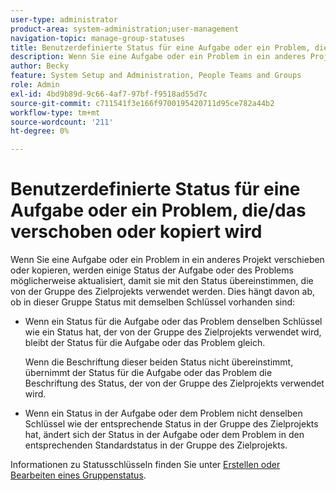 ```yaml
---
user-type: administrator
product-area: system-administration;user-management
navigation-topic: manage-group-statuses
title: Benutzerdefinierte Status für eine Aufgabe oder ein Problem, die bzw. das verschoben oder kopiert wird
description: Wenn Sie eine Aufgabe oder ein Problem in ein anderes Projekt verschieben oder kopieren, werden einige Status der Aufgabe oder des Problems möglicherweise aktualisiert, damit sie mit den Status übereinstimmen, die von der Gruppe des Zielprojekts verwendet werden.
author: Becky
feature: System Setup and Administration, People Teams and Groups
role: Admin
exl-id: 4bd9b89d-9c66-4af7-97bf-f9518ad55d7c
source-git-commit: c711541f3e166f9700195420711d95ce782a44b2
workflow-type: tm+mt
source-wordcount: '211'
ht-degree: 0%

---
```


# Benutzerdefinierte Status für eine Aufgabe oder ein Problem, die/das verschoben oder kopiert wird

Wenn Sie eine Aufgabe oder ein Problem in ein anderes Projekt verschieben oder kopieren, werden einige Status der Aufgabe oder des Problems möglicherweise aktualisiert, damit sie mit den Status übereinstimmen, die von der Gruppe des Zielprojekts verwendet werden. Dies hängt davon ab, ob in dieser Gruppe Status mit demselben Schlüssel vorhanden sind:

* Wenn ein Status für die Aufgabe oder das Problem denselben Schlüssel wie ein Status hat, der von der Gruppe des Zielprojekts verwendet wird, bleibt der Status für die Aufgabe oder das Problem gleich.

  Wenn die Beschriftung dieser beiden Status nicht übereinstimmt, übernimmt der Status für die Aufgabe oder das Problem die Beschriftung des Status, der von der Gruppe des Zielprojekts verwendet wird.

* Wenn ein Status in der Aufgabe oder dem Problem nicht denselben Schlüssel wie der entsprechende Status in der Gruppe des Zielprojekts hat, ändert sich der Status in der Aufgabe oder dem Problem in den entsprechenden Standardstatus in der Gruppe des Zielprojekts.

Informationen zu Statusschlüsseln finden Sie unter [Erstellen oder Bearbeiten eines Gruppenstatus](../../../administration-and-setup/manage-groups/manage-group-statuses/create-or-edit-a-group-status.md).
